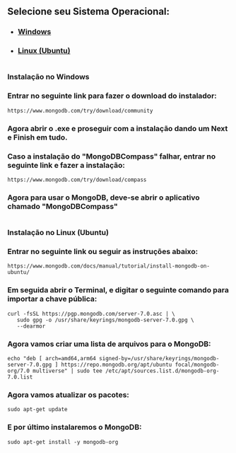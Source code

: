 ## **Selecione seu Sistema Operacional:**

- ### [Windows](#windows)
- ### [Linux (Ubuntu)](#ubuntu)

#

### <a id="windows">Instalação no Windows</a>

### Entrar no seguinte link para fazer o download do instalador:
```
https://www.mongodb.com/try/download/community
```

### Agora abrir o .exe e proseguir com a instalação dando um Next e Finish em tudo.

### Caso a instalação do "MongoDBCompass" falhar, entrar no seguinte link e fazer a instalação:
```
https://www.mongodb.com/try/download/compass
```

### Agora para usar o MongoDB, deve-se abrir o aplicativo chamado "MongoDBCompass"

#

### <a id="ubuntu">Instalação no Linux (Ubuntu)</a>

### Entrar no seguinte link ou seguir as instruções abaixo:
```
https://www.mongodb.com/docs/manual/tutorial/install-mongodb-on-ubuntu/
```

### Em seguida abrir o Terminal, e digitar o seguinte comando para importar a chave pública:
```
curl -fsSL https://pgp.mongodb.com/server-7.0.asc | \
   sudo gpg -o /usr/share/keyrings/mongodb-server-7.0.gpg \
   --dearmor
```

### Agora vamos criar uma lista de arquivos para o MongoDB:
```
echo "deb [ arch=amd64,arm64 signed-by=/usr/share/keyrings/mongodb-server-7.0.gpg ] https://repo.mongodb.org/apt/ubuntu focal/mongodb-org/7.0 multiverse" | sudo tee /etc/apt/sources.list.d/mongodb-org-7.0.list
```

### Agora vamos atualizar os pacotes:
```
sudo apt-get update
```

### E por último instalaremos o MongoDB:
```
sudo apt-get install -y mongodb-org
```